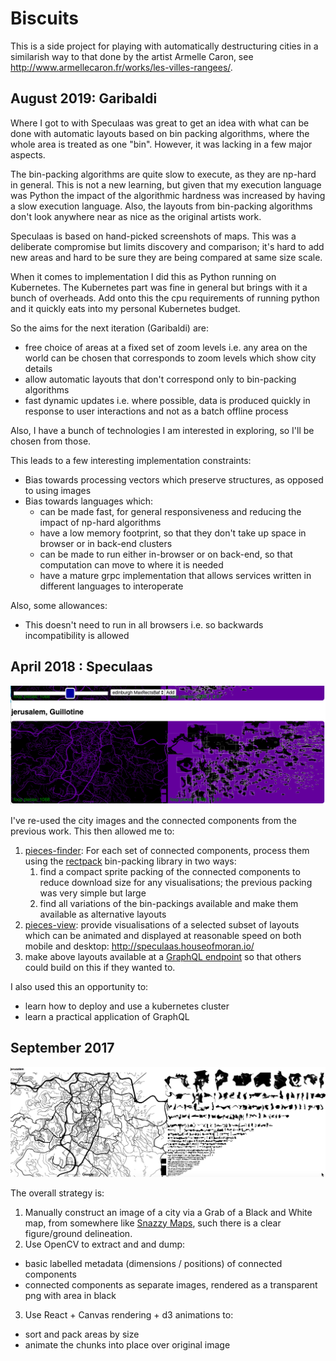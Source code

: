 # Biscuits

This is a side project for playing with automatically destructuring 
cities in a similarish way to that done by the artist Armelle Caron,
see http://www.armellecaron.fr/works/les-villes-rangees/.

## August 2019: Garibaldi

Where I got to with Speculaas was great to get an idea with what can be done with automatic layouts based
on bin packing algorithms, where the whole area is treated as one "bin". However, it was lacking in a
few major aspects.

The bin-packing algorithms are quite slow to execute, as they are np-hard in general. This is not a new
learning, but given that my execution language was Python the impact of the algorithmic hardness was
increased by having a slow execution language. Also, the layouts from bin-packing algorithms don't look
anywhere near as nice as the original artists work.

Speculaas is based on hand-picked screenshots of maps. This was a deliberate compromise but
limits discovery and comparison; it's hard to add new areas and hard to be sure they are being compared at
same size scale.

When it comes to implementation I did this as Python running on Kubernetes. The Kubernetes part was fine in
general but brings with it a bunch of overheads. Add onto this the cpu requirements of running python and it
quickly eats into my personal Kubernetes budget.

So the aims for the next iteration (Garibaldi) are:
- free choice of areas at a fixed set of zoom levels i.e. any area on the world can be chosen that corresponds
to zoom levels which show city details
- allow automatic layouts that don't correspond only to bin-packing algorithms
- fast dynamic updates i.e. where possible, data is produced quickly in response to user interactions and
not as a batch offline process

Also, I have a bunch of technologies I am interested in exploring, so I'll be chosen from those.

This leads to a few interesting implementation constraints:
- Bias towards processing vectors which preserve structures, as opposed to using images
- Bias towards languages which:
  - can be made fast, for general responsiveness and reducing the impact of np-hard algorithms
  - have a low memory footprint, so that they don't take up space in browser or in back-end clusters
  - can be made to run either in-browser or on back-end, so that computation can move to where it is needed
  - have a mature grpc implementation that allows services written in different languages to interoperate

Also, some allowances:
- This doesn't need to run in all browsers i.e. so backwards incompatibility is allowed

## April 2018 : Speculaas

<a href="https://youtu.be/6DsjwTlskkM"><img src="public/apr2018.jerusalem.png" /></a>

I've re-used the city images and the connected components from the previous work. This then allowed me to:

1. [pieces-finder](speculaas/pieces-finder): For each set of connected components, process
them using the [rectpack](https://github.com/secnot/rectpack) bin-packing library in two ways:
    1. find a compact sprite packing of the connected components to reduce download size for any
    visualisations; the previous packing was very simple but large
    2. find all variations of the bin-packings available and make them available as alternative layouts
2. [pieces-view](speculaas/pieces-view): provide visualisations of a selected subset of layouts which can
be animated and displayed at reasonable speed on both mobile and desktop: http://speculaas.houseofmoran.io/
3. make above layouts available at a [GraphQL endpoint](http://speculaas.houseofmoran.io/graphql) so that
others could build on this if they wanted to.

I also used this an opportunity to:
* learn how to deploy and use a kubernetes cluster
* learn a practical application of GraphQL

## September 2017

<img src="public/sept2017.jerusalem.png" />

The overall strategy is:
1. Manually construct an image of a city via a Grab of a Black and White
map, from somewhere like [Snazzy Maps](https://snazzymaps.com/style/8007/black-and-white-without-labels),
such there is a clear figure/ground delineation.
2. Use OpenCV to extract and and dump:
  * basic labelled metadata (dimensions / positions) of connected components
  * connected components as separate images, rendered as a transparent png
  with area in black
3. Use React + Canvas rendering + d3 animations to:
  * sort and pack areas by size
  * animate the chunks into place over original image

